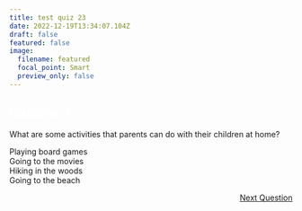 ```yaml
---
title: test quiz 23
date: 2022-12-19T13:34:07.104Z
draft: false
featured: false
image:
  filename: featured
  focal_point: Smart
  preview_only: false
---
```

<script>
let correctAnswer = document.querySelectorAll(".quizbox-question");
for(let i = 0; i < correctAnswer.length; i++) {
  correctAnswer[i].addEventListener("click", function(){
    if(correctAnswer[i].textContent === "hidden answer"){
      correctAnswer[i].style.backgroundColor = "#32dc66";
    }
    else{
      correctAnswer[i].style.backgroundColor = "#dc3232";
    }
  });
}
</script>
<script>
let correctAnswer = document.querySelectorAll(".quizbox-question");
for(let i = 0; i < correctAnswer.length; i++) {
  correctAnswer[i].addEventListener("click", function(){
    if(correctAnswer[i].textContent === "Playing board games"){
      correctAnswer[i].style.backgroundColor = "#32dc66";
      correctAnswer[i].innerHTML = correctAnswer[i].textContent + "<br>Playing board games is a great way for parents and their children to bond and have fun together at home.
    }
    else{
      correctAnswer[i].style.backgroundColor = "#dc3232";
    }
  });
}
</script>



<div class="quizbox">
<h2 style="color: #ffffff;">Question 1</h2>
<p>What are some activities that parents can do with their children at home?</p>

<div class="quizbox-question" onclick="this.style.backgroundColor='#32dc66';">Playing board games</div>
<div class="quizbox-question" onclick="this.style.backgroundColor='#dc3232';">Going to the movies</div>
<div class="quizbox-question" onclick="this.style.backgroundColor='#dc3232';">Hiking in the woods</div>
<div class="quizbox-question" onclick="this.style.backgroundColor='#dc3232';">Going to the beach</div>


<p style="text-align: right;"><a href="/parents-children-time-at-home-activities-galore-2/" class="btn btn-primary btn-lg mb-md-1">Next Question <i class="fa-solid fa-arrow-right"></i></a></p>
</div>

